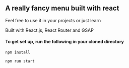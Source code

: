 ## A really fancy menu built with react
Feel free to use it in your projects or just learn

Built with React.js, React Router and GSAP

#### To get set up, run the following in your cloned directory 
`npm install`

`npm run start`


